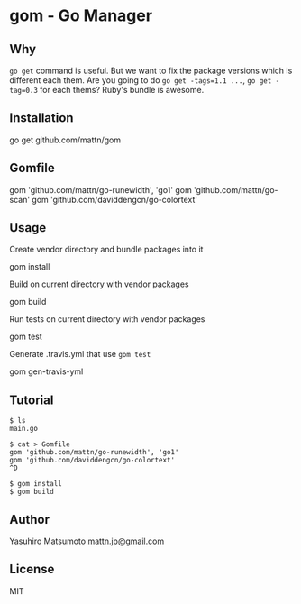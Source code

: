 gom - Go Manager
================

Why
---

`go get` command is useful. But we want to fix the package versions which is different each them.
Are you going to do `go get -tags=1.1 ...`, `go get -tag=0.3` for each thems?
Ruby's bundle is awesome. 

Installation
------------

   go get github.com/mattn/gom

Gomfile
-------

   gom 'github.com/mattn/go-runewidth', 'go1'
   gom 'github.com/mattn/go-scan'
   gom 'github.com/daviddengcn/go-colortext'

Usage
-----

Create vendor directory and bundle packages into it

   gom install

Build on current directory with vendor packages

   gom build

Run tests on current directory with vendor packages

   gom test

Generate .travis.yml that use `gom test`

   gom gen-travis-yml

Tutorial
--------

    $ ls
    main.go
    
    $ cat > Gomfile
    gom 'github.com/mattn/go-runewidth', 'go1'
    gom 'github.com/daviddengcn/go-colortext'
    ^D
    
    $ gom install
    $ gom build

Author
------

Yasuhiro Matsumoto mattn.jp@gmail.com

License
-------

MIT

